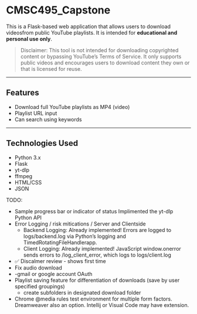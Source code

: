 # CMSC495_Capstone

This is a Flask-based web application that allows users to download videosfrom public YouTube playlists. It is intended for **educational and personal use only**.

> Disclaimer: This tool is not intended for downloading copyrighted content or bypassing YouTube’s Terms of Service. It only supports public videos and encourages users to download content they own or that is licensed for reuse.

---

## Features

- Download full YouTube playlists as MP4 (video)
- Playlist URL input
- Can search using keywords

---

## Technologies Used

- Python 3.x
- Flask
- yt-dlp 
- ffmpeg
- HTML/CSS
- JSON 

TODO:
- Sample progress bar or indicator of status
  Implimented the yt-dlp Python API
- Error Logging / risk mitications / Server and Clientside
  - Backend Logging: Already implemented!
    Errors are logged to logs/backend.log 
    via Python’s logging and TimedRotatingFileHandlerapp.
  - Client Logging: Already implemented!
    JavaScript window.onerror sends errors to /log_client_error, which logs to logs/client.log
- ✅ Discalmer review - shows first time
- Fix audio download
- -gmail or google account OAuth
- Playlist saving feature for differentiation of downloads (save by user specified groupings) 
  - create subfolders in designated download folder
- Chrome @media rules test environment for multiple form factors. Dreamweaver also an option. Intellij or Visual Code may have extension.

